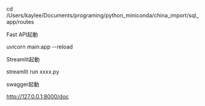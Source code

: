 cd /Users/kaylee/Documents/programing/python_miniconda/china_import/sql_app/routes

Fast API起動

uvicorn main:app --reload

Streamlit起動

streamlit run xxxx.py

swagger起動

http://127.0.0.1:8000/doc